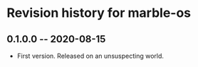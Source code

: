 # Revision history for marble-os
## 0.1.0.0 -- 2020-08-15

* First version. Released on an unsuspecting world.
